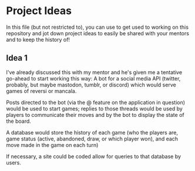# Project Ideas

In this file (but not restricted to), you can use to get used to working on this repository and jot down project ideas to easily be shared with your mentors and to keep the history of!

## Idea 1
I've already discussed this with my mentor and he's given me a tentative go-ahead to start working this way: A bot for a social media API (twitter, probably, but maybe mastodon, tumblr, or discord) which would serve games of reversi or mancala.

Posts directed to the bot (via the @ feature on the application in question) would be used to start games; replies to those threads would be used by players to communicate their moves and by the bot to display the state of the board.

A database would store the history of each game (who the players are, game status (active, abandoned, draw, or which player won), and each move made in the game on each turn)

If necessary, a site could be coded allow for queries to that database by users.